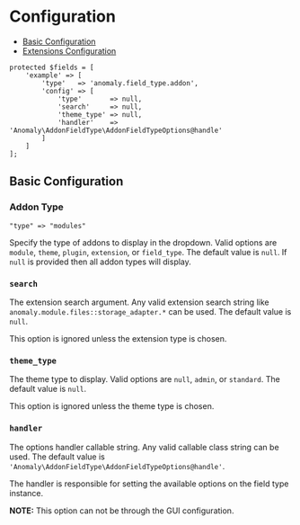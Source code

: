 # Configuration

- [Basic Configuration](#basic)
- [Extensions Configuration](#extensions)


```
protected $fields = [
    'example' => [
        'type'   => 'anomaly.field_type.addon',
        'config' => [
            'type'       => null,
            'search'     => null,
            'theme_type' => null,
            'handler'    => 'Anomaly\AddonFieldType\AddonFieldTypeOptions@handle'
        ]
    ]
];
```

<a name="basic"></a>
## Basic Configuration

### Addon Type

`"type" => "modules"`

Specify the type of addons to display in the dropdown. Valid options are `module`, `theme`, `plugin`, `extension`, or `field_type`. The default value is `null`. If `null` is provided then all addon types will display.

### `search`

The extension search argument. Any valid extension search string like `anomaly.module.files::storage_adapter.*` can be used. The default value is `null`.

This option is ignored unless the extension type is chosen.

### `theme_type`

The theme type to display. Valid options are `null`, `admin`, or `standard`. The default value is `null`.

This option is ignored unless the theme type is chosen.

### `handler`

The options handler callable string. Any valid callable class string can be used. The default value is `'Anomaly\AddonFieldType\AddonFieldTypeOptions@handle'`.

The handler is responsible for setting the available options on the field type instance.

**NOTE:** This option can not be through the GUI configuration. 